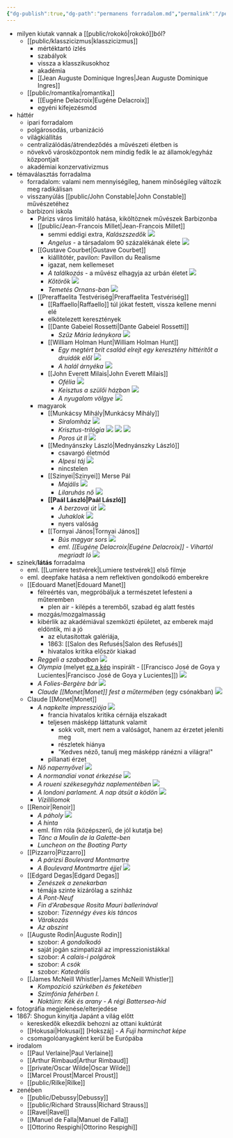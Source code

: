 ```yaml
---
{"dg-publish":true,"dg-path":"permanens forradalom.md","permalink":"/permanens-forradalom/"}
---
```


- milyen kiutak vannak a [[public/rokokó\|rokokó]]ból?
	- [[public/klasszicizmus\|klasszicizmus]]
		- mértéktartó ízlés
		- szabályok
		- vissza a klasszikusokhoz
		- akadémia
		- [[Jean Auguste Dominique Ingres\|Jean Auguste Dominique Ingres]]
	- [[public/romantika\|romantika]]
		- [[Eugéne Delacroix\|Eugéne Delacroix]]
		- egyéni kifejezésmód
- háttér
	- ipari forradalom
	- polgárosodás, urbanizáció
	- világkiállítás
	- centralizálódás/átrendeződés a művészeti életben is
	- növekvő városközpontok nem mindig fedik le az államok/egyház központjait
	- akadémiai konzervativizmus
- témaválasztás forradalma
	- forradalom: valami nem mennyiségileg, hanem minőségileg változik meg radikálisan
	- visszanyúlás [[public/John Constable\|John Constable]] művészetéhez
	- barbizoni iskola
		- Párizs város limitáló hatása, kiköltöznek művészek Barbizonba
		- [[public/Jean-Francois Millet\|Jean-Francois Millet]]
			- semmi eddigi extra, *Kalászszedők* ![](https://www.keparuhaz.hu/images/tmp/700/products/45/2645.jpg)
			- *Angelus* - a társadalom 90 százalékának élete ![](https://upload.wikimedia.org/wikipedia/commons/thumb/1/17/JEAN-FRAN%C3%87OIS_MILLET_-_El_%C3%81ngelus_%28Museo_de_Orsay%2C_1857-1859._%C3%93leo_sobre_lienzo%2C_55.5_x_66_cm%29.jpg/800px-JEAN-FRAN%C3%87OIS_MILLET_-_El_%C3%81ngelus_%28Museo_de_Orsay%2C_1857-1859._%C3%93leo_sobre_lienzo%2C_55.5_x_66_cm%29.jpg)
		- [[Gustave Courbet\|Gustave Courbet]]
			- kiállítótér, pavilon: Pavillon du Realisme
			- igazat, nem kellemeset
			- *A találkozás* - a művész elhagyja az urbán életet ![](https://www.meisterdrucke.hu/kunstwerke/1260px/Gustave_Courbet_-_The_meeting_or_Hello_Mr_Courbet_Meeting_between_Alfred_Bruyas_and_Gustave_Courbe_-_%28MeisterDrucke-946963%29.jpg)
			- *Kőtörők* ![](https://upload.wikimedia.org/wikipedia/commons/thumb/4/46/Gustave_Courbet_-_The_Stonebreakers_-_WGA05457.jpg/1200px-Gustave_Courbet_-_The_Stonebreakers_-_WGA05457.jpg)
			- *Temetés Ornans-ban* ![](https://www.meisterdrucke.hu/kunstwerke/1260px/Gustave_Courbet_-_The_Funeral_at_Ornans_1850_-_%28MeisterDrucke-726221%29.jpg)
		- [[Preraffaelita Testvériség\|Preraffaelita Testvériség]]
			- [[Raffaello\|Raffaello]] túl jókat festett, vissza kellene menni elé
			- elkötelezett keresztények
			- [[Dante Gabeiel Rossetti\|Dante Gabeiel Rossetti]]
				- *Szűz Mária leánykora* ![](https://www.meisterdrucke.hu/kunstwerke/1260px/Dante_Gabriel_Rossetti_-_The_Girlhood_of_Mary_Virgin_-_%28MeisterDrucke-690679%29.jpg)
			- [[William Holman Hunt\|William Holman Hunt]]
				- *Egy megtért brit család elrejt egy keresztény hittérítőt a druidák elől* ![](https://upload.wikimedia.org/wikipedia/commons/thumb/b/b5/William_Holman_Hunt_-_A_Converted_British_Family.jpg/800px-William_Holman_Hunt_-_A_Converted_British_Family.jpg)
				- *A halál árnyéka* ![](https://upload.wikimedia.org/wikipedia/commons/0/03/William_holman_hunt-the_shadow_of_death.jpg)
			- [[John Everett Milais\|John Everett Milais]] 
				- *Ofélia* ![](https://upload.wikimedia.org/wikipedia/commons/thumb/9/94/John_Everett_Millais_-_Ophelia_-_Google_Art_Project.jpg/1200px-John_Everett_Millais_-_Ophelia_-_Google_Art_Project.jpg)
				- *Keisztus a szülői házban* ![](https://upload.wikimedia.org/wikipedia/commons/7/7b/John_Everett_Millais_-_Christ_in_the_House_of_His_Parents_%28%60The_Carpenter%27s_Shop%27%29_-_Google_Art_Project.jpg)
				- *A nyugalom völgye* ![](https://victorianweb.org/painting/millais/paintings/23.jpg)
		- magyarok
			- [[Munkácsy Mihály\|Munkácsy Mihály]]
				- *Siralomház* ![](https://upload.wikimedia.org/wikipedia/commons/f/f7/Siralomh%C3%A1z_Munk%C3%A1csy_Mih%C3%A1ly_festm%C3%A9nye.jpg)
				- *Krisztus-trilógia* ![](https://www.vitato.eu/wp-content/uploads/munkacsy-krisztus-pilatus-elott-1200x786.jpg) ![](https://www.vitato.eu/wp-content/uploads/munkacsy-ecce-homo-ime-az-ember-1200x742.jpg) ![](https://www.vitato.eu/wp-content/uploads/munkacsy-golgota-kalvaria-festmeny-1200x738.jpg)
				- *Poros út II* ![](https://mng.hu/app/uploads/2022/10/79694.jpg)
			- [[Mednyánszky László\|Mednyánszky László]]
				- csavargó életmód
				- *Alpesi táj* ![](https://mng.hu/app/uploads/2022/10/64094.jpg)
				- nincstelen
			- [[Szinyei\|Szinyei]] Merse Pál
				- *Majális* ![](https://majalis.mng.hu/assets/media/images/01_festmeny/Majalis_2000.jpg)
				- *Lilaruhás nő* ![](https://upload.wikimedia.org/wikipedia/commons/thumb/2/27/Szinyei_Lilaruh%C3%A1s_n%C5%91.jpg/1200px-Szinyei_Lilaruh%C3%A1s_n%C5%91.jpg)
			- **[[Paál László\|Paál László]]**
				- *A berzovai út* ![](https://upload.wikimedia.org/wikipedia/commons/thumb/9/94/Pa%C3%A1l_A_berzovai_%C3%BAt.jpg/1200px-Pa%C3%A1l_A_berzovai_%C3%BAt.jpg)
				- *Juhaklok* ![](https://upload.wikimedia.org/wikipedia/commons/8/81/Pa%C3%A1l_L%C3%A1szl%C3%B3_-_1872_-_Juhaklok_%28Kazlak%29.jpg)
				- nyers valóság
			- [[Tornyai János\|Tornyai János]]
				- *Bús magyar sors* ![](https://mek.oszk.hu/01900/01905/html/cd8/kepek/muveszetek/mt075eem417.jpg)
				- *eml. [[Eugéne Delacroix\|Eugéne Delacroix]] - Vihartól megriadt ló* ![](https://www.szepmuveszeti.hu/app/uploads/2018/09/8532.jpg)
- színek/**látás** forradalma
	- eml. [[Lumiere testvérek\|Lumiere testvérek]] első filmje
	- eml. deepfake hatása a nem reflektíven gondolkodó emberekre
	- [[Edouard Manet\|Edouard Manet]]
		- félreértés van, megpróbáljuk a természetet lefesteni a műteremben
			- plen air - kilépés a teremből, szabad ég alatt festés
		- mozgás/mozgalmasság
		- kibérlik az akadémiával szemközti épületet, az emberek majd eldöntik, mi a jó
			- az elutasítottak galériája,
			- 1863: [[Salon des Refusés\|Salon des Refusés]]
			- hivatalos kritika először kiakad
		- *Reggeli a szabadban* ![](https://lh5.googleusercontent.com/proxy/aN14FCNhWKt_rOD0MnYLZ1cFf0uuPgTWKTAhcvelcZId1oAsuvBo4kTgSk2pVBaSOjpPcvTrIxlUiI9SZsc6c7Q0U4FYRhCwNTWJxscWL2v02k_4msNRsbmE38vpfFhPDq-J5NKTvQMXH2dR7ds)
		- *Olympia* (melyet [ez a kép](https://upload.wikimedia.org/wikipedia/commons/thumb/4/4c/Goya_Maja_naga2.jpg/800px-Goya_Maja_naga2.jpg) inspirált - [[Francisco José de Goya y Lucientes\|Francisco José de Goya y Lucientes]]) ![](https://mir-s3-cdn-cf.behance.net/project_modules/max_1200/2a4cd814895145.5628a5a087bf2.jpg)
		- *A Folies-Bergère bár* ![](https://upload.wikimedia.org/wikipedia/commons/thumb/b/b1/%22Un_Bar_aux_Folies-Berg%C3%A8re%22_by_%C3%89douard_Manet_%281882%29.jpg/800px-%22Un_Bar_aux_Folies-Berg%C3%A8re%22_by_%C3%89douard_Manet_%281882%29.jpg)
		- *Claude [[Monet\|Monet]] fest a műtermében* (egy csónakban) ![](https://upload.wikimedia.org/wikipedia/commons/thumb/e/ea/Monet_Painting_on_His_Studio_Boat_Edouard_Manet_1874.jpg/1280px-Monet_Painting_on_His_Studio_Boat_Edouard_Manet_1874.jpg)
	- Claude [[Monet\|Monet]]
		- *A napkelte impressziója* ![](https://upload.wikimedia.org/wikipedia/commons/thumb/5/59/Monet_-_Impression%2C_Sunrise.jpg/1200px-Monet_-_Impression%2C_Sunrise.jpg)
			- francia hivatalos kritika cérnája elszakadt
			- teljesen másképp láttatunk valamit
				- sokk volt, mert nem a valóságot, hanem az érzetet jeleníti meg
				- részletek hiánya
				- "Kedves néző, tanulj meg másképp ránézni a világra!"
			- pillanati érzet
		- *Nő napernyővel*                                                           ![](https://encrypted-tbn0.gstatic.com/images?q=tbn:ANd9GcRZ5KsP3iiXAmDWaSmJ-V5vPSyeJ8jQRmEN4w&s)
		- *A normandiai vonat érkezése* ![](https://upload.wikimedia.org/wikipedia/commons/f/f2/Claude_Monet_-_Arrival_of_the_Normandy_Train%2C_Gare_Saint-Lazare_-_Google_Art_Project.jpg)
		- *A roueni székesegyház naplementében* ![](https://upload.wikimedia.org/wikipedia/commons/d/d1/Claude_Monet_-_Rouen_Cathedral%2C_Facade_%28Sunset%29.JPG)
		- *A londoni parlament. A nap átsüt a ködön* ![](https://upload.wikimedia.org/wikipedia/commons/d/d3/London%2C_the_Houses_of_Parliament%2C_Sunlight_Opening_in_Fog%2C_by_Claude_Monet.jpg)
		- *Vízililiomok*
	- [[Renoir\|Renoir]]
		- *A páholy* ![](https://www.meisterdrucke.hu/kunstwerke/1260px/Pierre%20Auguste%20Renoir%20-%20La%20Loge%201873%20%20-%20%28MeisterDrucke-302181%29.jpg)
		- *A hinta*
		- eml. film róla (középszerű, de jól kutatja be)
		- *Tánc a Moulin de la Galette-ben*
		- *Luncheon on the Boating Party*
	- [[Pizzarro\|Pizzarro]]
		- *A párizsi Boulevard Montmartre*
		- *A Boulevard Montmartre éjjel* ![](https://www.camillepissarro.org/assets/img/paintings/boulevard-montmartre-at-night.jpg)
	- [[Edgard Degas\|Edgard Degas]]
		- *Zenészek a zenekarban*
		- témája szinte kizárólag a színház
		- *A Pont-Neuf*
		- *Fin d'Arabesque Rosita Mauri ballerinával*
		- szobor: *Tizennégy éves kis táncos*
		- *Várakozás*
		- *Az abszint*
	- [[Auguste Rodin\|Auguste Rodin]]
		- szobor: *A gondolkodó*
		- saját jogán szimpatizál az impresszionistákkal
		- szobor: *A calais-i polgárok*
		- szobor: *A csók*
		- szobor: *Katedrális*
	- [[James McNeill Whistler\|James McNeill Whistler]]
		- *Kompozíció szürkében és feketében*
		- *Szimfónia fehérben I.*
		- *Noktürn: Kék és arany - A régi Battersea-híd*
- fotográfia megjelenése/elterjedése
- 1867: Shogun kinyitja Japánt a világ előtt
	- kereskedők elkezdik behozni az ottani kuktúrát
	- [[Hokusai\|Hokusai]] [Hokszáj] - *A Fuji harminchat képe*
	- csomagolóanyagként kerül be Európába
- irodalom
	- [[Paul Verlaine\|Paul Verlaine]]
	- [[Arthur Rimbaud\|Arthur Rimbaud]]
	- [[private/Oscar Wilde\|Oscar Wilde]]
	- [[Marcel Proust\|Marcel Proust]]
	- [[public/Rilke\|Rilke]]
- zenében
	- [[public/Debussy\|Debussy]]
	- [[public/Richard Strauss\|Richard Strauss]]
	- [[Ravel\|Ravel]]
	- [[Manuel de Falla\|Manuel de Falla]]
	- [[Ottorino Respighi\|Ottorino Respighi]]